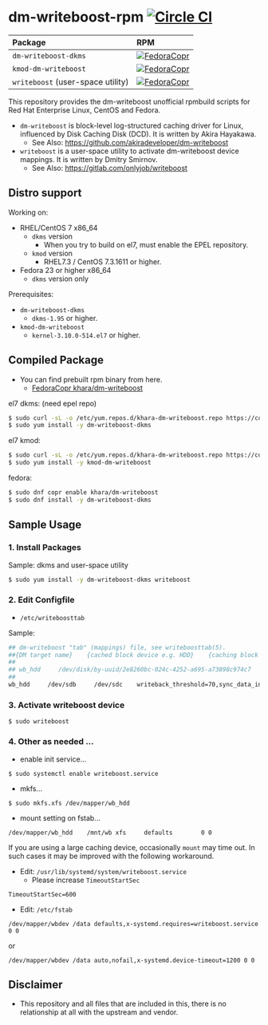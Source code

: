 # dm-writeboost-rpm [![Circle CI](https://circleci.com/gh/kazuhisya/dm-writeboost-rpm/tree/master.svg?style=shield)](https://circleci.com/gh/kazuhisya/dm-writeboost-rpm/tree/master)

| Package              | RPM        |
|:---------------------|:-----------|
| `dm-writeboost-dkms` | [![FedoraCopr](https://copr.fedorainfracloud.org/coprs/khara/dm-writeboost/package/dm-writeboost-dkms/status_image/last_build.png)](https://copr.fedorainfracloud.org/coprs/khara/dm-writeboost/) |
| `kmod-dm-writeboost` | [![FedoraCopr](https://copr.fedorainfracloud.org/coprs/khara/dm-writeboost/package/dm-writeboost-kmod/status_image/last_build.png)](https://copr.fedorainfracloud.org/coprs/khara/dm-writeboost/) |
| `writeboost` (user-space utility) | [![FedoraCopr](https://copr.fedorainfracloud.org/coprs/khara/dm-writeboost/package/writeboost/status_image/last_build.png)](https://copr.fedorainfracloud.org/coprs/khara/dm-writeboost/) |

This repository provides the dm-writeboost unofficial rpmbuild scripts for Red Hat Enterprise Linux, CentOS and Fedora.

- `dm-writeboost` is block-level log-structured caching driver for Linux, influenced by Disk Caching Disk (DCD). It is written by Akira Hayakawa.
    - See Also: https://github.com/akiradeveloper/dm-writeboost
- `writeboost` is a user-space utility to activate dm-writeboost device mappings. It is written by Dmitry Smirnov.
    - See Also: https://gitlab.com/onlyjob/writeboost

## Distro support

Working on:

- RHEL/CentOS 7 x86_64
    - `dkms` version
        - When you try to build on el7, must enable the EPEL repository.
    - `kmod` version
        - RHEL7.3 / CentOS 7.3.1611 or higher.
- Fedora 23 or higher x86_64
    - `dkms` version only

Prerequisites:

- `dm-writeboost-dkms`
    - `dkms-1.95` or higher.
- `kmod-dm-writeboost`
    - `kernel-3.10.0-514.el7` or higher.

## Compiled Package


- You can find prebuilt rpm binary from here.
    - [FedoraCopr khara/dm-writeboost](https://copr.fedoraproject.org/coprs/khara/dm-writeboost/)


el7 dkms: (need epel repo)

```bash
$ sudo curl -sL -o /etc/yum.repos.d/khara-dm-writeboost.repo https://copr.fedoraproject.org/coprs/khara/dm-writeboost/repo/epel-7/khara-dm-writeboost-epel-7.repo
$ sudo yum install -y dm-writeboost-dkms
```

el7 kmod:

```bash
$ sudo curl -sL -o /etc/yum.repos.d/khara-dm-writeboost.repo https://copr.fedoraproject.org/coprs/khara/dm-writeboost/repo/epel-7/khara-dm-writeboost-epel-7.repo
$ sudo yum install -y kmod-dm-writeboost
```

fedora:

```bash
$ sudo dnf copr enable khara/dm-writeboost
$ sudo dnf install -y dm-writeboost-dkms
```

## Sample Usage

### 1. Install Packages

Sample: dkms and user-space utility

```bash
$ sudo yum install -y dm-writeboost-dkms writeboost
```

### 2. Edit Configfile

- `/etc/writeboosttab`

Sample:

```bash
## dm-writeboost "tab" (mappings) file, see writeboosttab(5).
##{DM target name}    {cached block device e.g. HDD}    {caching block device e.g. SSD}    [options]
##
## wb_hdd     /dev/disk/by-uuid/2e8260bc-024c-4252-a695-a73898c974c7     /dev/disk/by-partuuid/43372b68-3407-45fa-9b2f-61afe9c26a68    writeback_threshold=70,sync_data_interval=3600
##
wb_hdd     /dev/sdb     /dev/sdc    writeback_threshold=70,sync_data_interval=3600
```

### 3. Activate writeboost device

```
$ sudo writeboost
```

### 4. Other as needed ...

- enable init service...

```
$ sudo systemctl enable writeboost.service
```

- mkfs...

```
$ sudo mkfs.xfs /dev/mapper/wb_hdd
```

- mount setting on fstab...

```
/dev/mapper/wb_hdd    /mnt/wb xfs     defaults        0 0
```

If you are using a large caching device, occasionally `mount` may time out.
In such cases it may be improved with the following workaround.

- Edit: `/usr/lib/systemd/system/writeboost.service`
    - Please increase `TimeoutStartSec`

```
TimeoutStartSec=600
```

- Edit: `/etc/fstab`

```
/dev/mapper/wbdev /data defaults,x-systemd.requires=writeboost.service 0 0
```

or

```
/dev/mapper/wbdev /data auto,nofail,x-systemd.device-timeout=1200 0 0
```


## Disclaimer

- This repository and all files that are included in this, there is no relationship at all with the upstream and vendor.

